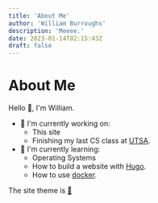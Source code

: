 ```yaml
---
title: 'About Me'
author: 'William Burroughs'
description: 'Meeee.'
date: 2023-01-14T02:15:43Z
draft: false
---
```


# About Me

Hello 👋, I'm William.

- 🔨 I'm currently working on:
    - This site
    - Finishing my last CS class at [UTSA](https://www.utsa.edu/).
- 📖 I'm currently learning: 
    - Operating Systems
    - How to build a website with [Hugo](https://gohugo.io/).
    - How to use [docker](https://www.docker.com/). 

The site theme is [🍚](https://github.com/joeroe/risotto)
